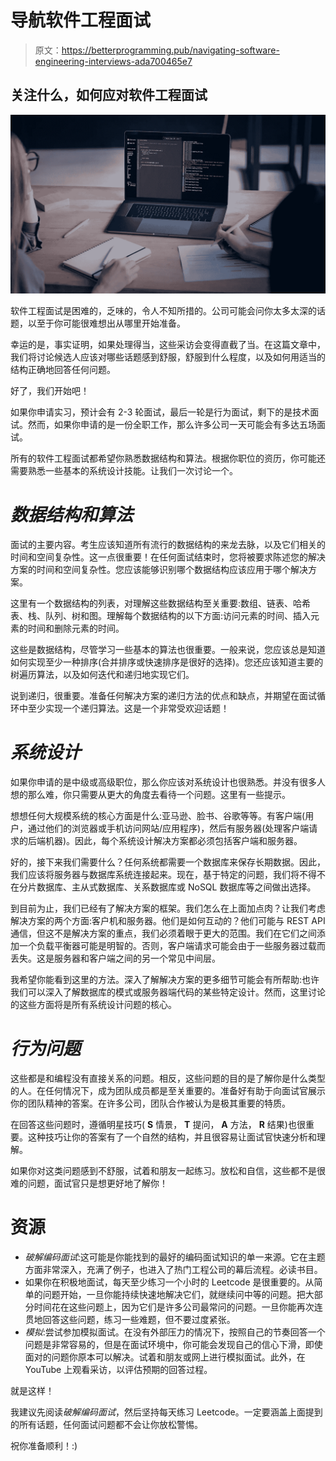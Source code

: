 # 导航软件工程面试

> 原文：<https://betterprogramming.pub/navigating-software-engineering-interviews-ada700465e7>

## 关注什么，如何应对软件工程面试

![](img/c5c8f1ed92ecf092369ce75635444682.png)

软件工程面试是困难的，乏味的，令人不知所措的。公司可能会问你太多太深的话题，以至于你可能很难想出从哪里开始准备。

幸运的是，事实证明，如果处理得当，这些采访会变得直截了当。在这篇文章中，我们将讨论候选人应该对哪些话题感到舒服，舒服到什么程度，以及如何用适当的结构正确地回答任何问题。

好了，我们开始吧！

如果你申请实习，预计会有 2-3 轮面试，最后一轮是行为面试，剩下的是技术面试。然而，如果你申请的是一份全职工作，那么许多公司一天可能会有多达五场面试。

所有的软件工程面试都希望你熟悉数据结构和算法。根据你职位的资历，你可能还需要熟悉一些基本的系统设计技能。让我们一次讨论一个。

# *数据结构和算法*

面试的主要内容。考生应该知道所有流行的数据结构的来龙去脉，以及它们相关的时间和空间复杂性。这一点很重要！在任何面试结束时，您将被要求陈述您的解决方案的时间和空间复杂性。您应该能够识别哪个数据结构应该应用于哪个解决方案。

这里有一个数据结构的列表，对理解这些数据结构至关重要:数组、链表、哈希表、栈、队列、树和图。理解每个数据结构的以下方面:访问元素的时间、插入元素的时间和删除元素的时间。

这些是数据结构，尽管学习一些基本的算法也很重要。一般来说，您应该总是知道如何实现至少一种排序(合并排序或快速排序是很好的选择)。您还应该知道主要的树遍历算法，以及如何迭代和递归地实现它们。

说到递归，很重要。准备任何解决方案的递归方法的优点和缺点，并期望在面试循环中至少实现一个递归算法。这是一个非常受欢迎话题！

# *系统设计*

如果你申请的是中级或高级职位，那么你应该对系统设计也很熟悉。并没有很多人想的那么难，你只需要从更大的角度去看待一个问题。这里有一些提示。

想想任何大规模系统的核心方面是什么:亚马逊、脸书、谷歌等等。有客户端(用户，通过他们的浏览器或手机访问网站/应用程序)，然后有服务器(处理客户端请求的后端机器)。因此，每个系统设计解决方案都必须包括客户端和服务器。

好的，接下来我们需要什么？任何系统都需要一个数据库来保存长期数据。因此，我们应该将服务器与数据库系统连接起来。现在，基于特定的问题，我们将不得不在分片数据库、主从式数据库、关系数据库或 NoSQL 数据库等之间做出选择。

到目前为止，我们已经有了解决方案的框架。我们怎么在上面加点肉？让我们考虑解决方案的两个方面:客户机和服务器。他们是如何互动的？他们可能与 REST API 通信，但这不是解决方案的重点，我们必须着眼于更大的范围。我们在它们之间添加一个负载平衡器可能是明智的。否则，客户端请求可能会由于一些服务器过载而丢失。这是服务器和客户端之间的另一个常见中间层。

我希望你能看到这里的方法。深入了解解决方案的更多细节可能会有所帮助:也许我们可以深入了解数据库的模式或服务器端代码的某些特定设计。然而，这里讨论的这些方面将是所有系统设计问题的核心。

# *行为问题*

这些都是和编程没有直接关系的问题。相反，这些问题的目的是了解你是什么类型的人。在任何情况下，成为团队成员都是至关重要的。准备好有助于向面试官展示你的团队精神的答案。在许多公司，团队合作被认为是极其重要的特质。

在回答这些问题时，遵循明星技巧( **S** 情景， **T** 提问， **A** 方法， **R** 结果)也很重要。这种技巧让你的答案有了一个自然的结构，并且很容易让面试官快速分析和理解。

如果你对这类问题感到不舒服，试着和朋友一起练习。放松和自信，这些都不是很难的问题，面试官只是想更好地了解你！

# **资源**

*   *破解编码面试*:这可能是你能找到的最好的编码面试知识的单一来源。它在主题方面非常深入，充满了例子，也进入了热门工程公司的幕后流程。必读书目。
*   如果你在积极地面试，每天至少练习一个小时的 Leetcode 是很重要的。从简单的问题开始，一旦你能持续快速地解决它们，就继续问中等的问题。把大部分时间花在这些问题上，因为它们是许多公司最常问的问题。一旦你能再次连贯地回答这些问题，练习一些难题，但不要过度紧张。
*   *模拟*:尝试参加模拟面试。在没有外部压力的情况下，按照自己的节奏回答一个问题是非常容易的，但是在面试环境中，你可能会发现自己的信心下滑，即使面对的问题你原本可以解决。试着和朋友或网上进行模拟面试。此外，在 YouTube 上观看采访，以评估预期的回答过程。

就是这样！

我建议先阅读*破解编码面试*，然后坚持每天练习 Leetcode。一定要涵盖上面提到的所有话题，任何面试问题都不会让你放松警惕。

祝你准备顺利！:)